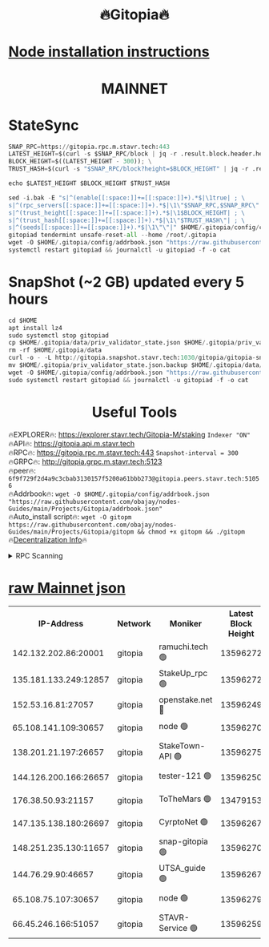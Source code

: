 <h1 align="center"> 🔥Gitopia🔥</h1>

[Node installation instructions](https://github.com/obajay/nodes-Guides/tree/main/Projects/Gitopia)
=

<h1 align="center"> MAINNET</h1>

# StateSync
```python
SNAP_RPC=https://gitopia.rpc.m.stavr.tech:443
LATEST_HEIGHT=$(curl -s $SNAP_RPC/block | jq -r .result.block.header.height); \
BLOCK_HEIGHT=$((LATEST_HEIGHT - 300)); \
TRUST_HASH=$(curl -s "$SNAP_RPC/block?height=$BLOCK_HEIGHT" | jq -r .result.block_id.hash)

echo $LATEST_HEIGHT $BLOCK_HEIGHT $TRUST_HASH

sed -i.bak -E "s|^(enable[[:space:]]+=[[:space:]]+).*$|\1true| ; \
s|^(rpc_servers[[:space:]]+=[[:space:]]+).*$|\1\"$SNAP_RPC,$SNAP_RPC\"| ; \
s|^(trust_height[[:space:]]+=[[:space:]]+).*$|\1$BLOCK_HEIGHT| ; \
s|^(trust_hash[[:space:]]+=[[:space:]]+).*$|\1\"$TRUST_HASH\"| ; \
s|^(seeds[[:space:]]+=[[:space:]]+).*$|\1\"\"|" $HOME/.gitopia/config/config.toml
gitopiad tendermint unsafe-reset-all --home /root/.gitopia
wget -O $HOME/.gitopia/config/addrbook.json "https://raw.githubusercontent.com/obajay/nodes-Guides/main/Projects/Gitopia/addrbook.json"
systemctl restart gitopiad && journalctl -u gitopiad -f -o cat
```
# SnapShot (~2 GB) updated every 5 hours
```python
cd $HOME
apt install lz4
sudo systemctl stop gitopiad
cp $HOME/.gitopia/data/priv_validator_state.json $HOME/.gitopia/priv_validator_state.json.backup
rm -rf $HOME/.gitopia/data
curl -o - -L http://gitopia.snapshot.stavr.tech:1030/gitopia/gitopia-snap.tar.lz4 | lz4 -c -d - | tar -x -C $HOME/.gitopia --strip-components 2
mv $HOME/.gitopia/priv_validator_state.json.backup $HOME/.gitopia/data/priv_validator_state.json
wget -O $HOME/.gitopia/config/addrbook.json "https://raw.githubusercontent.com/obajay/nodes-Guides/main/Projects/Gitopia/addrbook.json"
sudo systemctl restart gitopiad && journalctl -u gitopiad -f -o cat
```
 <h1 align="center"> Useful Tools</h1>

🔥EXPLORER🔥:      https://explorer.stavr.tech/Gitopia-M/staking  `Indexer "ON"` \
🔥API🔥: 			 		 https://gitopia.api.m.stavr.tech \
🔥RPC🔥:           https://gitopia.rpc.m.stavr.tech:443              `Snapshot-interval = 300` \
🔥GRPC🔥:          http://gitopia.grpc.m.stavr.tech:5123 \
🔥peer🔥:					 `6f9f729f2d4a9c3cbab3130157f5200a61bbb273@gitopia.peers.stavr.tech:51056` \
🔥Addrbook🔥:    ```wget -O $HOME/.gitopia/config/addrbook.json "https://raw.githubusercontent.com/obajay/nodes-Guides/main/Projects/Gitopia/addrbook.json"``` \
🔥Auto_install script🔥: ```wget -O gitopm https://raw.githubusercontent.com/obajay/nodes-Guides/main/Projects/Gitopia/gitopm && chmod +x gitopm && ./gitopm``` \
🔥[Decentralization Info](https://github.com/obajay/StateSync-snapshots/tree/main/Projects/Gitopia/Decentralization)🔥

<details>
<summary>RPC Scanning</summary>

<h2 align="center"> We scan nodes in real time every 4 hours. And we provide the final result of RPC endpoints.
We cannot influence the operation of these nodes in any way. </h2>


```python
If Voting Power is higher than 0 --> then the Node is a validator of the network and may be subject to attack and be a potential threat to the chain.
```
```python
We marked such validators with a red symbol
```

</details>

[raw Mainnet json](https://rpc-check.gitopm.stavr.tech/gitopm/rpc-gitopm-result.json)
=

<table><tr><th>IP-Address</th><th>Network</th><th>Moniker</th><th>Latest Block Height</th><th>Earliest Block Height</th><th>Catching Up</th><th>Tx Index</th><th>Voting Power</th><th>Scan Time</th></tr><tr><td>142.132.202.86:20001</td><td>gitopia</td><td>ramuchi.tech 🟢</td><td>13596272</td><td>6548337</td><td>False</td><td>on</td><td>0</td><td>2024-02-10T07:40:41.666833931UTC</td></tr><tr><td>135.181.133.249:12857</td><td>gitopia</td><td>StakeUp_rpc 🟢</td><td>13596272</td><td>8010001</td><td>False</td><td>on</td><td>0</td><td>2024-02-10T07:40:42.114706304UTC</td></tr><tr><td>152.53.16.81:27057</td><td>gitopia</td><td>openstake.net 🔴</td><td>13596249</td><td>10455001</td><td>False</td><td>off</td><td>38465</td><td>2024-02-10T07:40:03.699897970UTC</td></tr><tr><td>65.108.141.109:30657</td><td>gitopia</td><td>node 🟢</td><td>13596270</td><td>12299845</td><td>False</td><td>on</td><td>0</td><td>2024-02-10T07:40:39.007261824UTC</td></tr><tr><td>138.201.21.197:26657</td><td>gitopia</td><td>StakeTown-API 🟢</td><td>13596275</td><td>12733501</td><td>False</td><td>on</td><td>0</td><td>2024-02-10T07:40:46.648065242UTC</td></tr><tr><td>144.126.200.166:26657</td><td>gitopia</td><td>tester-121 🟢</td><td>13596250</td><td>12832814</td><td>False</td><td>off</td><td>0</td><td>2024-02-10T07:40:06.101279382UTC</td></tr><tr><td>176.38.50.93:21157</td><td>gitopia</td><td>ToTheMars 🟢</td><td>13479153</td><td>12883228</td><td>False</td><td>on</td><td>0</td><td>2024-02-10T07:40:06.480777470UTC</td></tr><tr><td>147.135.138.180:26697</td><td>gitopia</td><td>CyrptoNet 🟢</td><td>13596267</td><td>12883228</td><td>False</td><td>off</td><td>0</td><td>2024-02-10T07:40:34.444338720UTC</td></tr><tr><td>148.251.235.130:11657</td><td>gitopia</td><td>snap-gitopia 🟢</td><td>13596270</td><td>12908001</td><td>False</td><td>on</td><td>0</td><td>2024-02-10T07:40:39.314670541UTC</td></tr><tr><td>144.76.29.90:46657</td><td>gitopia</td><td>UTSA_guide 🟢</td><td>13596267</td><td>13035301</td><td>False</td><td>on</td><td>0</td><td>2024-02-10T07:40:34.110650705UTC</td></tr><tr><td>65.108.75.107:30657</td><td>gitopia</td><td>node 🟢</td><td>13596279</td><td>13189502</td><td>False</td><td>on</td><td>0</td><td>2024-02-10T07:40:53.174436950UTC</td></tr><tr><td>66.45.246.166:51057</td><td>gitopia</td><td>STAVR-Service 🟢</td><td>13596259</td><td>13589001</td><td>False</td><td>on</td><td>0</td><td>2024-02-10T07:40:21.543692240UTC</td></tr></table>
